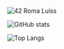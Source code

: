 ![42 Roma Luiss](https://badge42.herokuapp.com/api/stats/scilla)

![GitHub stats](https://raw.githubusercontent.com/stefanorc/better-github-stats/56e16bd089503ee7976df195a7d3e0e75e8c59fc/generated/overview.svg)

![Top Langs](https://github-readme-stats.vercel.app/api/top-langs/?username=stefanorc&langs_count=5&show_icons=true&theme=gruvbox&count_private=true)
